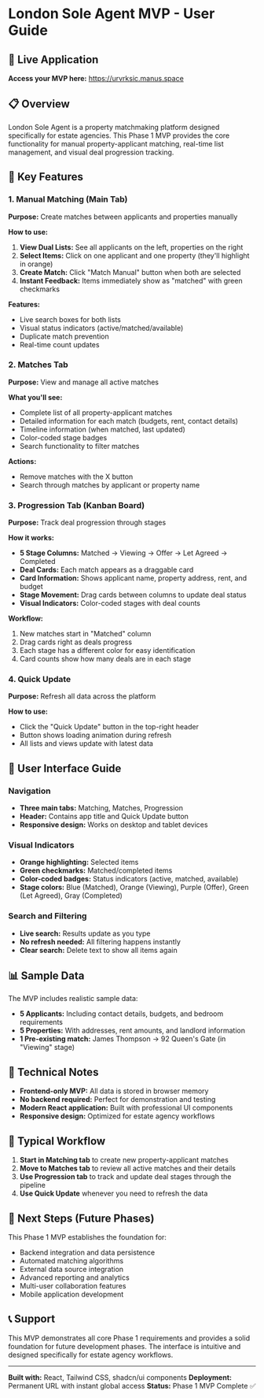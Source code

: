 # London Sole Agent MVP - User Guide

## 🚀 Live Application
**Access your MVP here:** https://urvrksic.manus.space

## 📋 Overview
London Sole Agent is a property matchmaking platform designed specifically for estate agencies. This Phase 1 MVP provides the core functionality for manual property-applicant matching, real-time list management, and visual deal progression tracking.

## 🎯 Key Features

### 1. Manual Matching (Main Tab)
**Purpose:** Create matches between applicants and properties manually

**How to use:**
1. **View Dual Lists:** See all applicants on the left, properties on the right
2. **Select Items:** Click on one applicant and one property (they'll highlight in orange)
3. **Create Match:** Click "Match Manual" button when both are selected
4. **Instant Feedback:** Items immediately show as "matched" with green checkmarks

**Features:**
- Live search boxes for both lists
- Visual status indicators (active/matched/available)
- Duplicate match prevention
- Real-time count updates

### 2. Matches Tab
**Purpose:** View and manage all active matches

**What you'll see:**
- Complete list of all property-applicant matches
- Detailed information for each match (budgets, rent, contact details)
- Timeline information (when matched, last updated)
- Color-coded stage badges
- Search functionality to filter matches

**Actions:**
- Remove matches with the X button
- Search through matches by applicant or property name

### 3. Progression Tab (Kanban Board)
**Purpose:** Track deal progression through stages

**How it works:**
- **5 Stage Columns:** Matched → Viewing → Offer → Let Agreed → Completed
- **Deal Cards:** Each match appears as a draggable card
- **Card Information:** Shows applicant name, property address, rent, and budget
- **Stage Movement:** Drag cards between columns to update deal status
- **Visual Indicators:** Color-coded stages with deal counts

**Workflow:**
1. New matches start in "Matched" column
2. Drag cards right as deals progress
3. Each stage has a different color for easy identification
4. Card counts show how many deals are in each stage

### 4. Quick Update
**Purpose:** Refresh all data across the platform

**How to use:**
- Click the "Quick Update" button in the top-right header
- Button shows loading animation during refresh
- All lists and views update with latest data

## 🎨 User Interface Guide

### Navigation
- **Three main tabs:** Matching, Matches, Progression
- **Header:** Contains app title and Quick Update button
- **Responsive design:** Works on desktop and tablet devices

### Visual Indicators
- **Orange highlighting:** Selected items
- **Green checkmarks:** Matched/completed items
- **Color-coded badges:** Status indicators (active, matched, available)
- **Stage colors:** Blue (Matched), Orange (Viewing), Purple (Offer), Green (Let Agreed), Gray (Completed)

### Search and Filtering
- **Live search:** Results update as you type
- **No refresh needed:** All filtering happens instantly
- **Clear search:** Delete text to show all items again

## 📊 Sample Data
The MVP includes realistic sample data:
- **5 Applicants:** Including contact details, budgets, and bedroom requirements
- **5 Properties:** With addresses, rent amounts, and landlord information
- **1 Pre-existing match:** James Thompson → 92 Queen's Gate (in "Viewing" stage)

## 🔧 Technical Notes
- **Frontend-only MVP:** All data is stored in browser memory
- **No backend required:** Perfect for demonstration and testing
- **Modern React application:** Built with professional UI components
- **Responsive design:** Optimized for estate agency workflows

## 🎯 Typical Workflow
1. **Start in Matching tab** to create new property-applicant matches
2. **Move to Matches tab** to review all active matches and their details
3. **Use Progression tab** to track and update deal stages through the pipeline
4. **Use Quick Update** whenever you need to refresh the data

## 🚀 Next Steps (Future Phases)
This Phase 1 MVP establishes the foundation for:
- Backend integration and data persistence
- Automated matching algorithms
- External data source integration
- Advanced reporting and analytics
- Multi-user collaboration features
- Mobile application development

## 📞 Support
This MVP demonstrates all core Phase 1 requirements and provides a solid foundation for future development phases. The interface is intuitive and designed specifically for estate agency workflows.

---
**Built with:** React, Tailwind CSS, shadcn/ui components
**Deployment:** Permanent URL with instant global access
**Status:** Phase 1 MVP Complete ✅

